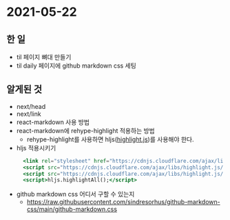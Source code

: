 # 2021-05-22

## 한 일

- til 페이지 뼈대 만들기
- til daily 페이지에 github markdown css 세팅

## 알게된 것

- next/head
- next/link
- react-markdown 사용 방법
- react-markdown에 rehype-highlight 적용하는 방법
  - rehype-highlight를 사용하면 hljs([highlight.js](https://highlightjs.org/))를 사용해야 한다.
- hljs 적용시키기
  ```jsx
    <link rel="stylesheet" href="https://cdnjs.cloudflare.com/ajax/libs/highlight.js/10.7.2/styles/default.min.css" />
    <script src="https://cdnjs.cloudflare.com/ajax/libs/highlight.js/10.7.2/highlight.min.js" />
    <script src="https://cdnjs.cloudflare.com/ajax/libs/highlight.js/10.7.2/languages/go.min.js" />
    <script>hljs.highlightAll();</script>
  ```
- github markdown css 어디서 구할 수 있는지
  - https://raw.githubusercontent.com/sindresorhus/github-markdown-css/main/github-markdown.css